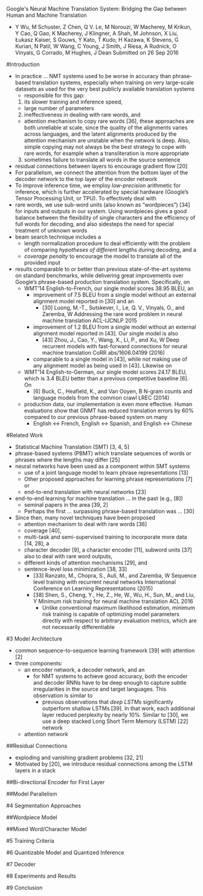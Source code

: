 Google's Neural Machine Translation System:
  Bridging the Gap between Human and Machine Translation
* Y Wu, M Schuster, Z Chen, Q V. Le, M Norouzi, W Macherey, M Krikun, Y Cao, 
  Q Gao, K Macherey, J Klingner, A Shah, M Johnson, X Liu, Łukasz Kaiser, 
  S Gouws, Y Kato, T Kudo, H Kazawa, K Stevens, G Kurian, N Patil, W Wang, 
  C Young, J Smith, J Riesa, A Rudnick, O Vinyals, G Corrado, M Hughes, J Dean
Submitted on 26 Sep 2016

#Introduction

* In practice ... NMT systems used to be worse in accuracy than phrase-based
  translation systems, especially when training on very large-scale datasets
  as used for the very best publicly available translation systems
  * responsible for this gap:
  1. its slower training and inference speed,
    * large number of parameters
  2. ineffectiveness in dealing with rare words, and
    * attention mechanism to copy rare words [36], these approaches are both
      unreliable at scale, since the quality of the alignments varies across
      languages, and the latent alignments produced by the attention mechanism
      are unstable when the network is deep. Also, simple copying may not
      always be the best strategy to cope with rare words, for example when a
      transliteration is more appropriate
  3. sometimes failure to translate all words in the source sentence
* residual connections between layers to encourage gradient flow [20]
* For parallelism, we connect the attention from the bottom layer of the
  decoder network to the top layer of the encoder network
* To improve inference time, we employ _low-precision_ arithmetic for inference,
  which is further accelerated by special hardware (Google’s Tensor Processing
  Unit, or TPU).  To effectively deal with
* rare words, we use sub-word units (also known as “wordpieces”) [34] for
  inputs and outputs in our system.  Using wordpieces gives a good balance
  between the flexibility of single characters and the efficiency of full
  words for decoding, and also sidesteps the need for special treatment of
  unknown words
* beam search technique includes a
  * length normalization procedure to deal efficiently with the problem of
    comparing _hypotheses of different lengths_ during decoding, and a
  * _coverage penalty_ to encourage the model to translate all of the provided
    input
* results comparable to or better than previous state-of-the-art systems on
  standard benchmarks, while delivering great improvements over Google’s
  phrase-based production translation system. Specifically, on
  * WMT’14 English-to-French, our single model scores 38.95 BLEU, an
    * improvement of 7.5 BLEU from a single model without an external
      alignment model reported in [30] and an
      * [30] Luong, M.-T., Sutskever, I., Le, Q. V., Vinyals, O., and Zaremba,
        W
        Addressing the rare word problem in neural machine translation
        ACL-IJCNLP 2015
    * improvement of 1.2 BLEU from a single model without an external
      alignment model reported in [43]. Our single model is also
      * [43] Zhou, J., Cao, Y., Wang, X., Li, P., and Xu, W
        Deep recurrent models with
          fast-forward connections for neural machine translation
        CoRR abs/1606.04199 (2016)
    * comparable to a single model in [43], while not making use of any
      alignment model as being used in [43]. Likewise on
  * WMT’14 English-to-German, our single model scores 24.17 BLEU, which is 3.4
    BLEU better than a previous competitive baseline [6]. On
    * [6] Buck, C., Heafield, K., and Van Ooyen, B
      N-gram counts and language models from the common crawl
      LREC (2014)
  * production data, our implementation is even more effective. Human
    evaluations show that GNMT has reduced translation errors by 60% compared
    to our previous phrase-based system on many
    * English ↔ French, English ↔ Spanish, and English ↔ Chinese

#Related Work

* Statistical Machine Translation (SMT) [3, 4, 5]
* phrase-based systems (PBMT) which translate sequences of words or phrases
  where the lengths may differ [25]
* neural networks have been used as a component within SMT systems
  * use of a joint language model to learn phrase representations [13]
  * Other proposed approaches for learning phrase representations [7] or
  * end-to-end translation with neural networks [23]
* end-to-end learning for machine translation ... in the past (e.g., [8])
  * seminal papers in the area [39, 2]
  * Perhaps the first ... surpassing phrase-based translation was ...  [30]
* Since then, many novel techniques have been proposed
  * attention mechanism to deal with rare words [36]
  * coverage [40],
  * multi-task and semi-supervised training to incorporate more data [14,
    28], a
  * character decoder [9], a character encoder [11], subword units
    [37] also to deal with rare word outputs,
  * different kinds of attention mechanisms [29], and
  * sentence-level loss minimization [38, 33]
    * [33] Ranzato, M., Chopra, S., Auli, M., and Zaremba, W
      Sequence level training with recurrent neural networks
      International Conference on Learning Representations (2015)
    * [38] Shen, S., Cheng, Y., He, Z., He, W., Wu, H., Sun, M., and Liu, Y
      Minimum risk training for neural machine translation
      ACL 2016
      * Unlike conventional maximum likelihood estimation, minimum risk
        training is capable of optimizing model parameters directly with
        respect to arbitrary evaluation metrics, which are not necessarily
        differentiable

#3 Model Architecture

* common sequence-to-sequence learning framework [39] with attention [2]
* three components:
  * an encoder network, a decoder network, and an
    * for NMT systems to achieve good accuracy, both the encoder and decoder
      RNNs have to be deep enough to capture subtle irregularities in the
      source and target languages. This observation is similar to
      * previous observations that _deep LSTMs_ significantly outperform shallow
        LSTMs [39].  In that work, each additional layer reduced perplexity by
        nearly 10%.  Similar to [30], we use a deep stacked Long Short Term
        Memory (LSTM) [22] network
  * attention network


##Residual Connections

* exploding and vanishing gradient problems [32, 21]
* Motivated by [20], we introduce residual connections among the LSTM layers
  in a stack

##Bi-directional Encoder for First Layer

##Model Parallelism

#4 Segmentation Approaches

##Wordpiece Model

##Mixed Word/Character Model

#5 Training Criteria

#6 Quantizable Model and Quantized Inference

#7 Decoder

#8 Experiments and Results

#9 Conclusion
